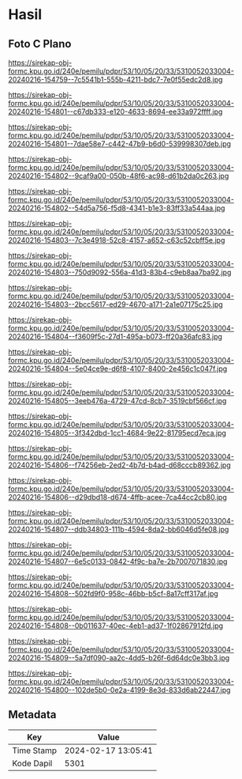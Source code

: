 # Hasil

## Foto C Plano

https://sirekap-obj-formc.kpu.go.id/240e/pemilu/pdpr/53/10/05/20/33/5310052033004-20240216-154759--7c5541b1-555b-4211-bdc7-7e0f55edc2d8.jpg

https://sirekap-obj-formc.kpu.go.id/240e/pemilu/pdpr/53/10/05/20/33/5310052033004-20240216-154801--c67db333-e120-4633-8694-ee33a972ffff.jpg

https://sirekap-obj-formc.kpu.go.id/240e/pemilu/pdpr/53/10/05/20/33/5310052033004-20240216-154801--7dae58e7-c442-47b9-b6d0-539998307deb.jpg

https://sirekap-obj-formc.kpu.go.id/240e/pemilu/pdpr/53/10/05/20/33/5310052033004-20240216-154802--9caf9a00-050b-48f6-ac98-d61b2da0c263.jpg

https://sirekap-obj-formc.kpu.go.id/240e/pemilu/pdpr/53/10/05/20/33/5310052033004-20240216-154802--54d5a756-f5d8-4341-b1e3-83ff33a544aa.jpg

https://sirekap-obj-formc.kpu.go.id/240e/pemilu/pdpr/53/10/05/20/33/5310052033004-20240216-154803--7c3e4918-52c8-4157-a652-c63c52cbff5e.jpg

https://sirekap-obj-formc.kpu.go.id/240e/pemilu/pdpr/53/10/05/20/33/5310052033004-20240216-154803--750d9092-556a-41d3-83b4-c9eb8aa7ba92.jpg

https://sirekap-obj-formc.kpu.go.id/240e/pemilu/pdpr/53/10/05/20/33/5310052033004-20240216-154803--2bcc5617-ed29-4670-a171-2a1e07175c25.jpg

https://sirekap-obj-formc.kpu.go.id/240e/pemilu/pdpr/53/10/05/20/33/5310052033004-20240216-154804--f3609f5c-27d1-495a-b073-ff20a36afc83.jpg

https://sirekap-obj-formc.kpu.go.id/240e/pemilu/pdpr/53/10/05/20/33/5310052033004-20240216-154804--5e04ce9e-d6f8-4107-8400-2e456c1c047f.jpg

https://sirekap-obj-formc.kpu.go.id/240e/pemilu/pdpr/53/10/05/20/33/5310052033004-20240216-154805--3eeb476a-4729-47cd-8cb7-3519cbf566cf.jpg

https://sirekap-obj-formc.kpu.go.id/240e/pemilu/pdpr/53/10/05/20/33/5310052033004-20240216-154805--3f342dbd-1cc1-4684-9e22-81795ecd7eca.jpg

https://sirekap-obj-formc.kpu.go.id/240e/pemilu/pdpr/53/10/05/20/33/5310052033004-20240216-154806--f74256eb-2ed2-4b7d-b4ad-d68cccb89362.jpg

https://sirekap-obj-formc.kpu.go.id/240e/pemilu/pdpr/53/10/05/20/33/5310052033004-20240216-154806--d29dbd18-d674-4ffb-acee-7ca44cc2cb80.jpg

https://sirekap-obj-formc.kpu.go.id/240e/pemilu/pdpr/53/10/05/20/33/5310052033004-20240216-154807--ddb34803-111b-4594-8da2-bb6046d5fe08.jpg

https://sirekap-obj-formc.kpu.go.id/240e/pemilu/pdpr/53/10/05/20/33/5310052033004-20240216-154807--6e5c0133-0842-4f9c-ba7e-2b7007071830.jpg

https://sirekap-obj-formc.kpu.go.id/240e/pemilu/pdpr/53/10/05/20/33/5310052033004-20240216-154808--502fd9f0-958c-46bb-b5cf-8a17cff317af.jpg

https://sirekap-obj-formc.kpu.go.id/240e/pemilu/pdpr/53/10/05/20/33/5310052033004-20240216-154808--0b011637-40ec-4eb1-ad37-1f02867912fd.jpg

https://sirekap-obj-formc.kpu.go.id/240e/pemilu/pdpr/53/10/05/20/33/5310052033004-20240216-154809--5a7df090-aa2c-4dd5-b26f-6d64dc0e3bb3.jpg

https://sirekap-obj-formc.kpu.go.id/240e/pemilu/pdpr/53/10/05/20/33/5310052033004-20240216-154800--102de5b0-0e2a-4199-8e3d-833d6ab22447.jpg


## Metadata

| Key        | Value               |
| ---------- | ------------------- |
| Time Stamp | 2024-02-17 13:05:41 |
| Kode Dapil | 5301                |



